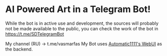 # AI Powered Art in a Telegram Bot!

While the bot is in active use and development, the sources will probably not be made available to the public, you can check the work of the bot in https://t.me/SDTelegramBot

My channel (RU) -> t.me/vasmarfas
My Bot uses [Automatic1111's WebUI](https://github.com/AUTOMATIC1111/stable-diffusion-webui) as the backend.






